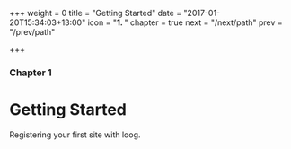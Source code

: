 +++
weight = 0
title = "Getting Started"
date = "2017-01-20T15:34:03+13:00"
icon = "<b>1. </b>"
chapter = true
next = "/next/path"
prev = "/prev/path"

+++

### Chapter 1

# Getting Started

Registering your first site with loog.
